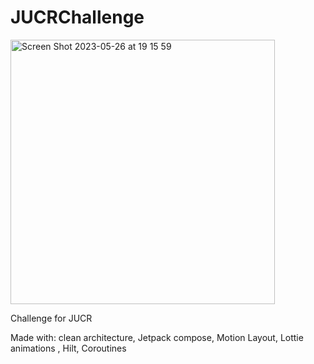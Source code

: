 # JUCRChallenge

<img width="423" alt="Screen Shot 2023-05-26 at 19 15 59" src="https://github.com/rafaelaltamirano/JUCRChallenge/assets/53957022/3c678832-3384-4b1c-93ae-69110ec87e0f">


Challenge for JUCR 

Made with:
clean architecture,
Jetpack compose,
Motion Layout,
Lottie animations ,
Hilt,
Coroutines
